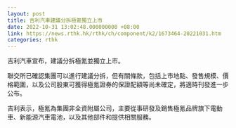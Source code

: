 ```yaml
---
layout: post
title: 吉利汽車建議分拆極氪獨立上市
date: 2022-10-31 13:02:48.000000000 +08:00
link: https://news.rthk.hk/rthk/ch/component/k2/1673464-20221031.htm
categories: rthk
---
```


吉利汽車宣布，建議分拆極氪並獨立上市。

聯交所已確認集團可以進行建議分拆，但有關條款，包括上市地點、發售規模、價格範圍，以及公司股東可獲得極氪證券的保證配額等尚未確定，將適時刊發進一步公布。

吉利表示，極氪為集團非全資附屬公司，主要從事研發及銷售極氪品牌旗下電動車、新能源汽車電池，以及其他部件和提供相關服務。

